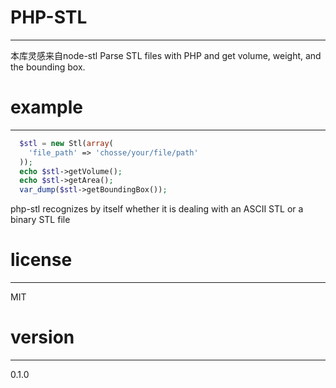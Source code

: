 # PHP-STL
----------------
本库灵感来自node-stl
Parse STL files with PHP and get volume, weight, and the bounding box.

# example
------------------
```php
  $stl = new Stl(array(
    'file_path' => 'chosse/your/file/path'  
  ));
  echo $stl->getVolume();
  echo $stl->getArea();
  var_dump($stl->getBoundingBox());
```

php-stl recognizes by itself whether it is dealing with an ASCII STL or a binary STL file

# license
----------

MIT

# version
----------

0.1.0


